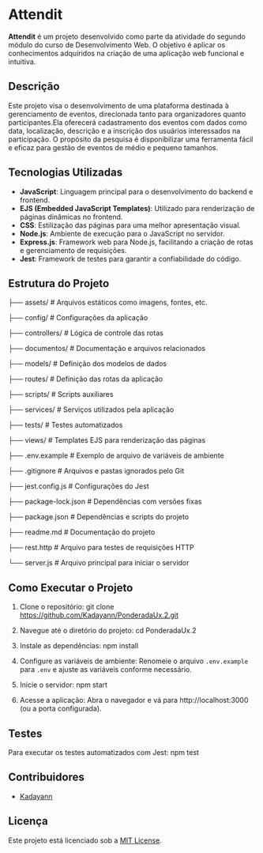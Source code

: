 # Attendit

**Attendit** é um projeto desenvolvido como parte da atividade do segundo módulo do curso de Desenvolvimento Web. O objetivo é aplicar os conhecimentos adquiridos na criação de uma aplicação web funcional e intuitiva.

## Descrição

Este projeto visa o desenvolvimento de uma plataforma destinada à gerenciamento de eventos, direcionada tanto para organizadores quanto participantes.Ela oferecerá cadastramento dos eventos com dados como data, localização, descrição e a inscrição dos usuários interessados na participação. O propósito da pesquisa é disponibilizar uma ferramenta fácil e eficaz para gestão de eventos de médio e pequeno tamanhos.

##  Tecnologias Utilizadas

- **JavaScript**: Linguagem principal para o desenvolvimento do backend e frontend.
- **EJS (Embedded JavaScript Templates)**: Utilizado para renderização de páginas dinâmicas no frontend.
- **CSS**: Estilização das páginas para uma melhor apresentação visual.
- **Node.js**: Ambiente de execução para o JavaScript no servidor.
- **Express.js**: Framework web para Node.js, facilitando a criação de rotas e gerenciamento de requisições.
- **Jest**: Framework de testes para garantir a confiabilidade do código.

## Estrutura do Projeto
├── assets/ # Arquivos estáticos como imagens, fontes, etc.

├── config/ # Configurações da aplicação

├── controllers/ # Lógica de controle das rotas

├── documentos/ # Documentação e arquivos relacionados

├── models/ # Definição dos modelos de dados

├── routes/ # Definição das rotas da aplicação

├── scripts/ # Scripts auxiliares

├── services/ # Serviços utilizados pela aplicação

├── tests/ # Testes automatizados

├── views/ # Templates EJS para renderização das páginas

├── .env.example # Exemplo de arquivo de variáveis de ambiente

├── .gitignore # Arquivos e pastas ignorados pelo Git

├── jest.config.js # Configurações do Jest

├── package-lock.json # Dependências com versões fixas

├── package.json # Dependências e scripts do projeto

├── readme.md # Documentação do projeto

├── rest.http # Arquivo para testes de requisições HTTP

└── server.js # Arquivo principal para iniciar o servidor

## Como Executar o Projeto

1. Clone o repositório:
   git clone https://github.com/Kadayann/PonderadaUx.2.git

2. Navegue até o diretório do projeto:
   cd PonderadaUx.2

3. Instale as dependências:
   npm install

4. Configure as variáveis de ambiente:
   Renomeie o arquivo `.env.example` para `.env` e ajuste as variáveis conforme necessário.

5. Inicie o servidor:
   npm start

6. Acesse a aplicação:
   Abra o navegador e vá para http://localhost:3000 (ou a porta configurada).

## Testes

Para executar os testes automatizados com Jest:
   npm test

## Contribuidores

- [Kadayann](https://github.com/Kadayann)

## Licença

Este projeto está licenciado sob a [MIT License](LICENSE).


